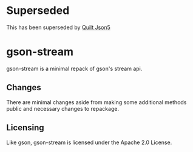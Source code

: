 # Superseded

This has been superseded by [Quilt Json5]

# gson-stream

gson-stream is a minimal repack of gson's stream api.

## Changes

There are minimal changes aside from making some additional methods public and necessary changes to repackage.

## Licensing

Like gson, gson-stream is licensed under the Apache 2.0 License. 

[Quilt Json5]: https://github.com/QuiltMC/quilt-json5
